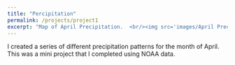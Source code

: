 ```yaml
---
title: "Percipitation"
permalink: /projects/project1
excerpt: "Map of April Precipitation.  <br/><img src='images/April Precip.gif'>"
---
```

I created a series of different precipitation patterns for the month of April. This was a mini project that I completed using NOAA data.
